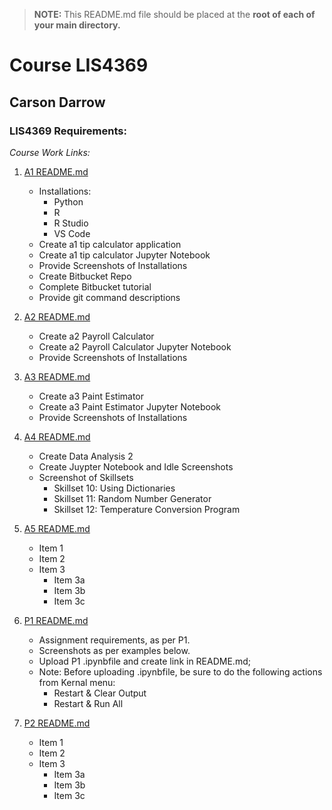 > **NOTE:** This README.md file should be placed at the **root of each of your main directory.**

# Course LIS4369

## Carson Darrow

### LIS4369 Requirements:

*Course Work Links:*

1. [A1 README.md](a1/README.md "My A1 README.md file")
    - Installations: 
        * Python
        * R
        * R Studio
        * VS Code
    - Create a1 tip calculator application 
    - Create a1 tip calculator Jupyter Notebook
    - Provide Screenshots of Installations
    - Create Bitbucket Repo
    - Complete Bitbucket tutorial
    - Provide git command descriptions 

2. [A2 README.md](a2/README.md "My A2 README.md file")
    - Create a2 Payroll Calculator
    - Create a2 Payroll Calculator Jupyter Notebook
    - Provide Screenshots of Installations
    
3. [A3 README.md](a3/README.md "My A3 README.md file")
    - Create a3 Paint Estimator
    - Create a3 Paint Estimator Jupyter Notebook
    - Provide Screenshots of Installations
    
4. [A4 README.md](a4/README.md "My A4 README.md file")
    *  Create Data Analysis 2
    *  Create Juypter Notebook and Idle Screenshots
    *  Screenshot of Skillsets
        *  Skillset 10: Using Dictionaries
        *  Skillset 11: Random Number Generator
        *  Skillset 12: Temperature Conversion Program
    
    
5. [A5 README.md](a5/README.md "My A5 README.md file")
    *  Item 1
    *  Item 2
    *  Item 3
        *  Item 3a
        *  Item 3b
        *  Item 3c
    
    
6. [P1 README.md](p1/README.md "My p1 README.md file")
    - Assignment requirements, as per P1.
    - Screenshots as per examples below.
    - Upload P1 .ipynbfile and create link in README.md;
    - Note: Before uploading .ipynbfile, be sure to do the following actions from Kernal menu:
        *  Restart & Clear Output
        *  Restart & Run All

	
7. [P2 README.md](p2/README.md "My p2 README.md file")
    *  Item 1
    *  Item 2
    *  Item 3
        *  Item 3a
        *  Item 3b
        *  Item 3c